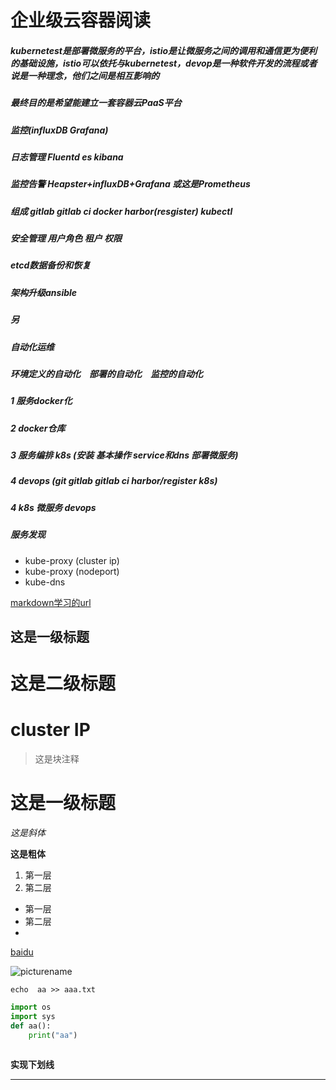 # 企业级云容器阅读

##### kubernetest是部署微服务的平台，istio是让微服务之间的调用和通信更为便利的基础设施，istio可以依托与kubernetest，devop是一种软件开发的流程或者说是一种理念，他们之间是相互影响的

#####  最终目的是希望能建立一套容器云PaaS平台
#####  监控(influxDB Grafana)   
#####  日志管理 Fluentd es kibana
#####  监控告警 Heapster+influxDB+Grafana 或这是Prometheus
##### 组成 gitlab gitlab ci  docker harbor(resgister) kubectl
#####  安全管理 用户角色 租户 权限
#####  etcd数据备份和恢复

#####  架构升级ansible
##### 另
##### 自动化运维
##### 环境定义的自动化　部署的自动化　监控的自动化	

##### 1 服务docker化     
##### 2 docker仓库
##### 3 服务编排 k8s (安装 基本操作 service和dns 部署微服务)
##### 4 devops (git gitlab gitlab ci harbor/register k8s)
##### 4 k8s 微服务 devops





##### 服务发现

- kube-proxy (cluster ip)
- kube-proxy (nodeport)
- kube-dns







[markdown学习的url](https://www.cnblogs.com/hnrainll/p/3514637.html)




这是一级标题
--------------------------
这是二级标题
============

# cluster IP

> 这是块注释

# 这是一级标题

*这是斜体*

**这是粗体**

1. 第一层
2. 第二层

- 第一层
- 第二层
- 

[baidu](www.baidu.com)

![picturename](/home/yhl/图片/aa.png)

`echo  aa >> aaa.txt`

```python
import os
import sys
def aa():
    print("aa")
    
```



**实现下划线**

---







